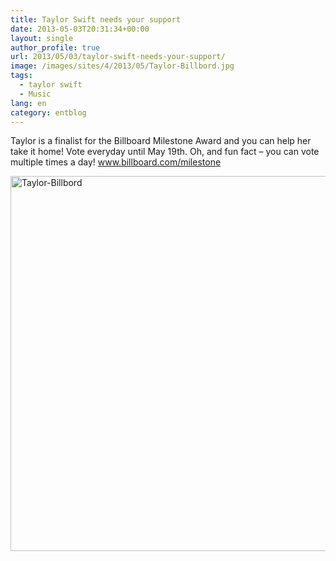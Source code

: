 ```yaml
---
title: Taylor Swift needs your support
date: 2013-05-03T20:31:34+00:00
layout: single
author_profile: true
url: 2013/05/03/taylor-swift-needs-your-support/
image: /images/sites/4/2013/05/Taylor-Billbord.jpg
tags:
  - taylor swift
  - Music
lang: en
category: entblog
---
```

Taylor is a finalist for the Billboard Milestone Award and you can help her take it home! Vote everyday until May 19th. Oh, and fun fact &#8211; you can vote multiple times a day! <a href="http://www.billboard.com/milestone" target="_blank" rel="nofollow nofollow">www.billboard.com/milestone</a>

[<img class="alignnone  wp-image-196" alt="Taylor-Billbord" src="/images/2013/05/Taylor-Billbord.jpg" width="600" height="600" srcset="/images/sites/4/2013/05/Taylor-Billbord.jpg 1000w, /images/sites/4/2013/05/Taylor-Billbord-150x150.jpg 150w, /images/sites/4/2013/05/Taylor-Billbord-300x300.jpg 300w" sizes="(max-width: 600px) 100vw, 600px" />](http://www.billboard.com/milestone)